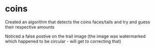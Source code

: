 # coins

Created an algorithm that detects the coins faces/tails and try and guess their respective amounts

Noticed a false postive on the trail image (the image was watermarked which happened to be circular - will get to correcting that)
